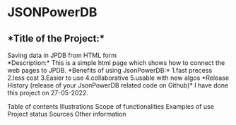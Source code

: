 # JSONPowerDB
<h2>*Title of the Project:*</h2>
  Saving data in JPDB from HTML form<br>
*Description:* 
This is a simple html page which shows how to connect the web pages to JPDB.
*Benefits of using JsonPowerDB:* 
1.fast precess
2.less cost
3.Easier to use
4.collaborative
5.usable with new algos
*Release History (release of your JsonPowerDB related code on Github)*
I have done this project on 27-05-2022.


Table of contents
Illustrations
Scope of functionalities
Examples of use
Project status
Sources
Other information
